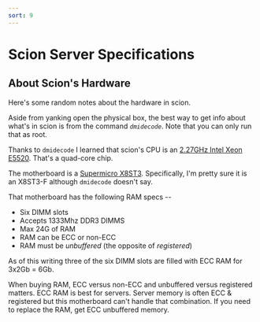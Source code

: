 ```yaml
---
sort: 9
---
```


# Scion Server Specifications

## About Scion's Hardware
Here's some random notes about the hardware in scion.

Aside from yanking open the physical box, the best way to get info about
what's in scion is from the command *`dmidecode`*. Note that you can
only run that as root.

Thanks to `dmidecode` I learned that scion's CPU is an 
[2.27GHz Intel Xeon E5520](http://ark.intel.com/products/40200/Intel-Xeon-Processor-E5520-%288M-Cache-2_26-GHz-5_86-GTs-Intel-QPI%29).
That's a quad-core chip.

The motherboard is a 
[Supermicro X8ST3](http://www.supermicro.com/products/motherboard/Xeon3000/X58/X8ST3-F.cfm). 
Specifically, I'm pretty sure it is an X8ST3-F although `dmidecode` 
doesn't say.

That motherboard has the following RAM specs --

 * Six DIMM slots
 * Accepts 1333Mhz DDR3 DIMMS
 * Max 24G of RAM
 * RAM can be ECC or non-ECC
 * RAM must be _unbuffered_ (the opposite of _registered_)
 
As of this writing three of the six DIMM slots are filled with ECC RAM for 
3x2Gb = 6Gb.

When buying RAM, ECC versus non-ECC and unbuffered versus registered matters.
ECC RAM is best for servers. Server memory is often ECC & registered but this
motherboard can't handle that combination. If you need to replace the RAM,
get ECC unbuffered memory.

